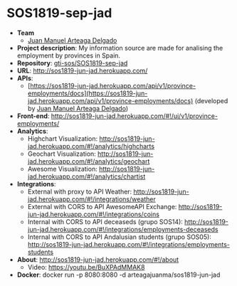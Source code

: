 # SOS1819-sep-jad

- **Team**
  - [Juan Manuel Arteaga Delgado](https://github.com/juanma71)
- **Project description**:  My information source are made for analising the employment by provinces in Spain.
- **Repository**: [gti-sos/SOS1819-sep-jad](https://github.com/gti-sos/SOS1819-sep-jad.git)
- **URL**: http://sos1819-jun-jad.herokuapp.com/
- **APIs**:
  - [https://sos1819-jun-jad.herokuapp.com/api/v1/province-employments/docs](https://sos1819-jun-jad.herokuapp.com/api/v1/province-employments/docs) (developed by [Juan Manuel Arteaga Delgado](https://github.com/juanma71))
- **Front-end**:  http://sos1819-jun-jad.herokuapp.com/#!/ui/v1/province-employments/
- **Analytics**:
  - Highchart Visualization: http://sos1819-jun-jad.herokuapp.com/#!/analytics/highcharts
  - Geochart Visualization: http://sos1819-jun-jad.herokuapp.com/#!/analytics/geochart
  - Awesome Visualization: http://sos1819-jun-jad.herokuapp.com/#!/analytics/chartist
- **Integrations**:
  - External with proxy to API Weather: http://sos1819-jun-jad.herokuapp.com/#!/integrations/weather
  - External with CORS to API AwesomeAPI Exchange: http://sos1819-jun-jad.herokuapp.com/#!/integrations/coins
  - Internal with CORS to API deceaseds (grupo SOS14): http://sos1819-jun-jad.herokuapp.com/#!/integrations/employments-deceaseds
  - Internal with CORS to API Andalusian students (grupo SOS05): http://sos1819-jun-jad.herokuapp.com/#!/integrations/employments-students
- **About**:  http://sos1819-jun-jad.herokuapp.com/#!/about
  - Video: https://youtu.be/BuXPAdMMAK8
- **Docker**:
    docker run -p 8080:8080 -d arteagajuanma/sos1819-jun-jad

